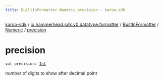 ```yaml
---
title: BuiltInFormatter.Numeric.precision - karoo-sdk
---
```


[karoo-sdk](../../../index.html) / [io.hammerhead.sdk.v0.datatype.formatter](../../index.html) / [BuiltInFormatter](../index.html) / [Numeric](index.html) / [precision](./precision.html)

# precision

`val precision: `[`Int`](https://kotlinlang.org/api/latest/jvm/stdlib/kotlin/-int/index.html)

number of digits to show after decimal point

